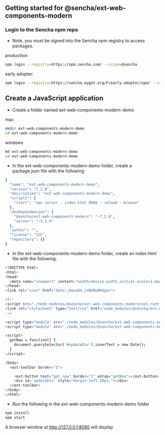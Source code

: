 ## Getting started for @sencha/ext-web-components-modern

### Login to the Sencha npm repo

* Note, you must be signed into the Sencha npm registry to access packages.

production:

```sh
npm login --registry=https://npm.sencha.com/ --scope=@sencha
```

early adopter:

```sh
npm login --registry=https://sencha.myget.org/F/early-adopter/npm/ --scope=@sencha
```

## Create a JavaScript application

- Create a folder named ext-web-components-modern-demo

mac
```sh
mkdir ext-web-components-modern-demo
cd ext-web-components-modern-demo
```

windows
```sh
md ext-web-components-modern-demo
cd ext-web-components-modern-demo
```

- In the ext-web-components-modern-demo folder, create a package.json file with the following:

```sh
{
  "name": "ext-web-components-modern-demo",
  "version": "7.2.0",
  "description": "ext-web-components-modern-demo",
  "scripts": {
    "start": "npx servor . index.html 8080 --reload --browse"
  },
  "devDependencies": {
    "@sencha/ext-web-components-modern": "~7.2.0",
    "servor": "~3.1.0"
  },
  "author": "",
  "license": "ISC",
  "repository": {}
}
```

- In the ext-web-components-modern-demo folder, create an index.html file with the following:

```sh
<!DOCTYPE html>
<html>
<head>
  <meta name="viewport" content="width=device-width,initial-scale=1,maximum-scale=10,user-scalable=yes">
</head>
<link rel="icon" href="data:;base64,iVBORw0KGgo=">

<!--
<script src="./node_modules/@sencha/ext-web-components-modern/ext-runtime-modern/modern.engine.js"></script>
<link rel="stylesheet" type="text/css" href="node_modules/@sencha/ext-web-components-modern/ext-runtime-modern/material/material-all.css"></link>
-->

<script type="module" src="./node_modules/@sencha/ext-web-components-modern/src/ext-toolbar.component.js"></script>
<script type="module" src="./node_modules/@sencha/ext-web-components-modern/src/ext-button.component.js"></script>

<script>
  getNow = function() {
    document.querySelector('#updateDiv').innerText = new Date();
  }
</script>

<body>
  <ext-toolbar border="1">

    <ext-button text="get now" border="1" ontap="getNow"></ext-button>
    <div id='updateDiv' style="margin-left:20px;"></div>
  </ext-toolbar>
</body>
</html>
```

- Run the following in the ext-web-components-modern-demo folder

```sh
npm install
npm start
```

A browser window at http://127.0.0.1:8080 will display
